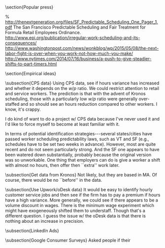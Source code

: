 \section{Popular press}


% http://thenextgeneration.org/files/SF_Predictable_Scheduling_One_Pager_1.pdf
The San Francisco Predictable Scheduling and Fair
Treatment for Formula Retail Employees Ordinance.
http://www.epi.org/publication/irregular-work-scheduling-and-its-consequences/
http://www.washingtonpost.com/news/wonkblog/wp/2015/05/08/the-next-labor-fight-is-over-when-you-work-not-how-much-you-make/
http://www.nytimes.com/2014/07/16/business/a-push-to-give-steadier-shifts-to-part-timers.html


\section{Empirical ideas}

\subsection{CPS data}
Using CPS data, see if hours variance has increased and whether it depends on the $w/p$ ratio.
We could restrict attention to retail and service workers. 
The prediction is that with the advent of Kronos scheduling, those with a particularly low $w/p$ ratio were generally over-staffed and so should see an hours reduction compared to other workers.
I know, it's crappy.

I do kind of want to do a project w/ CPS data because I've never used it and I'd like to force myself to become at least familiar with it. 

In terms of potential identification strategies---several states/cities have passed worker scheduling predictability laws, such as VT and SF (e.g., schedules have to be set two weeks in advance).
However, most are quite recent and do not seem particularly strong.
And the SF one appears to have been watered down substantially, probably because the original version was so unworkable.
One thing that employers can do is give a worker a shift with almost no hours, then offer then ``extra'' work later. 

\subsection{Get data from Kronos}
Not likely, but they are based in MA.
Of course, there would be no ``before'' in the data. 

\subsection{Use Upwork/oDesk data}
It would be easy to identify hourly customer service jobs and then see if the firm has to pay a premium if hours have a high variance.
More generally, we could see if there appears to be a volume discount in wages. 
There is the minimum wage experiment which might have exogeneously shifted them to understaff.
Though that's a different question.
I guess the issue w/ the oDesk data is that there is nothing about an increase in precision.

\subsection{LinkedIn Ads}

\subsection{Google Consumer Surveys}
Asked people if their 
